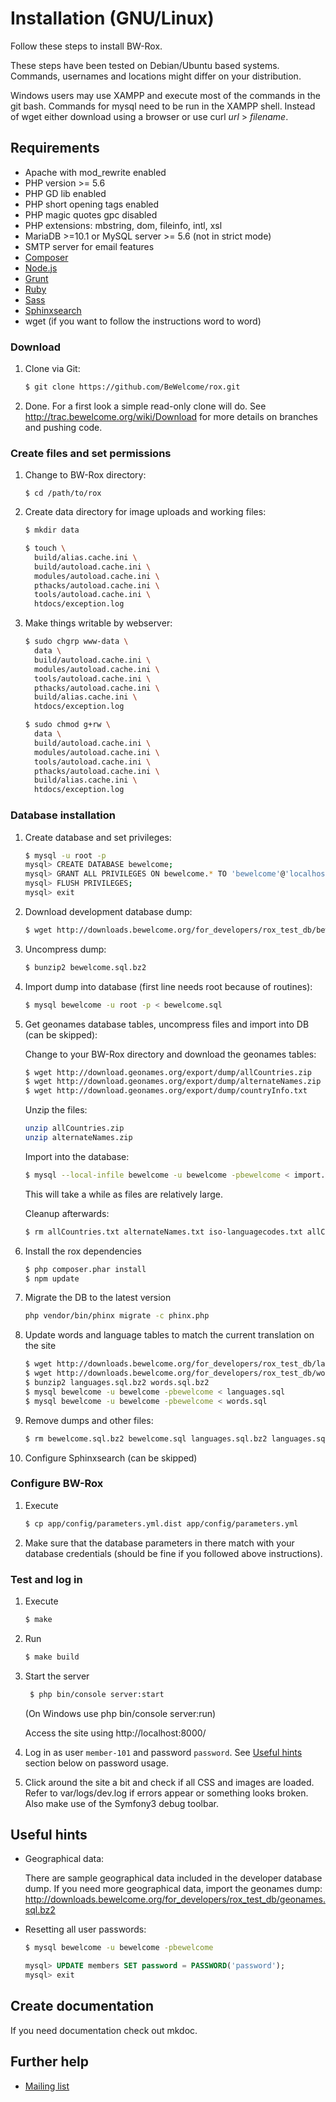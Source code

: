 # Installation (GNU/Linux)

Follow these steps to install BW-Rox.

These steps have been tested on Debian/Ubuntu based systems. Commands,
usernames and locations might differ on your distribution.

Windows users may use XAMPP and execute most of the commands in the git bash.
Commands for mysql need to be run in the XAMPP shell. Instead of wget either download
using a browser or use curl _url_ > _filename_.

## Requirements

* Apache with mod_rewrite enabled
* PHP version >= 5.6
* PHP GD lib enabled
* PHP short opening tags enabled
* PHP magic quotes gpc disabled
* PHP extensions: mbstring, dom, fileinfo, intl, xsl
* MariaDB >=10.1 or MySQL server >= 5.6 (not in strict mode) 
* SMTP server for email features
* [Composer](https://www.getcomposer.org)
* [Node.js](https://nodejs.org/)
* [Grunt](http://gruntjs.com/)
* [Ruby](http://www.ruby-lang.org/en/downloads/)
* [Sass](http://www.ruby-lang.org/en/downloads/)
* [Sphinxsearch](http://sphinxsearch.com/)
* wget (if you want to follow the instructions word to word)

### Download

1. Clone via Git:

    ```bash
    $ git clone https://github.com/BeWelcome/rox.git
    ```

2. Done. For a first look a simple read-only clone will do. See
 http://trac.bewelcome.org/wiki/Download for more details on branches and
 pushing code.


### Create files and set permissions

1. Change to BW-Rox directory:

    ```
    $ cd /path/to/rox
    ```

2. Create data directory for image uploads and working files:

    ```bash
    $ mkdir data
    ```
    ```bash
    $ touch \
      build/alias.cache.ini \
      build/autoload.cache.ini \
      modules/autoload.cache.ini \
      pthacks/autoload.cache.ini \
      tools/autoload.cache.ini \
      htdocs/exception.log
    ```

4. Make things writable by webserver:

    ```bash
    $ sudo chgrp www-data \
      data \
      build/autoload.cache.ini \
      modules/autoload.cache.ini \
      tools/autoload.cache.ini \
      pthacks/autoload.cache.ini \
      build/alias.cache.ini \
      htdocs/exception.log
    ```

    ```bash
    $ sudo chmod g+rw \
      data \
      build/autoload.cache.ini \
      modules/autoload.cache.ini \
      tools/autoload.cache.ini \
      pthacks/autoload.cache.ini \
      build/alias.cache.ini \
      htdocs/exception.log
    ```

### Database installation

1. Create database and set privileges:

    ```bash
    $ mysql -u root -p
    mysql> CREATE DATABASE bewelcome;
    mysql> GRANT ALL PRIVILEGES ON bewelcome.* TO 'bewelcome'@'localhost' IDENTIFIED BY 'bewelcome';
    mysql> FLUSH PRIVILEGES;
    mysql> exit
    ```

2. Download development database dump:

    ```bash
    $ wget http://downloads.bewelcome.org/for_developers/rox_test_db/bewelcome.sql.bz2
    ```

3. Uncompress dump:

    ```bash
    $ bunzip2 bewelcome.sql.bz2
    ```

4. Import dump into database (first line needs root because of routines):

    ```bash
    $ mysql bewelcome -u root -p < bewelcome.sql
    ```

5. Get geonames database tables, uncompress files and import into DB (can be skipped):

    Change to your BW-Rox directory and download the geonames tables:

    ```bash
    $ wget http://download.geonames.org/export/dump/allCountries.zip
    $ wget http://download.geonames.org/export/dump/alternateNames.zip
    $ wget http://download.geonames.org/export/dump/countryInfo.txt
    ```

    Unzip the files:

    ```bash
    unzip allCountries.zip
    unzip alternateNames.zip
    ```

    Import into the database:

    ```bash
    $ mysql --local-infile bewelcome -u bewelcome -pbewelcome < import.sql
    ```

    This will take a while as files are relatively large.

    Cleanup afterwards:

    ```bash
    $ rm allCountries.txt alternateNames.txt iso-languagecodes.txt allCountries.zip alternateNames.zip countryInfo.txt
    ```

8. Install the rox dependencies

    ```bash
    $ php composer.phar install
    $ npm update
    ```

9. Migrate the DB to the latest version

    ```bash
    php vendor/bin/phinx migrate -c phinx.php
    ```

10. Update words and language tables to match the current translation on the site

    ```bash
    $ wget http://downloads.bewelcome.org/for_developers/rox_test_db/languages.sql.bz2
    $ wget http://downloads.bewelcome.org/for_developers/rox_test_db/words.sql.bz2
    $ bunzip2 languages.sql.bz2 words.sql.bz2
    $ mysql bewelcome -u bewelcome -pbewelcome < languages.sql
    $ mysql bewelcome -u bewelcome -pbewelcome < words.sql
    ```

11. Remove dumps and other files:

    ```bash
    $ rm bewelcome.sql.bz2 bewelcome.sql languages.sql.bz2 languages.sql words.sql.bz2 words.sql
    ```

12. Configure Sphinxsearch (can be skipped)

### Configure BW-Rox

1. Execute
 
    ```bash
    $ cp app/config/parameters.yml.dist app/config/parameters.yml
    ```

2. Make sure that the database parameters in there match with your database credentials (should be fine if you followed 
above instructions).       

### Test and log in

1. Execute 
 
    ```bash
    $ make
   ```

2. Run 

    ```bash
    $ make build
   ```

3. Start the server 

   ```bash
    $ php bin/console server:start
   ```

   (On Windows use php bin/console server:run)

   Access the site using http://localhost:8000/


4. Log in as user `member-101` and password `password`. See [Useful hints](#useful-hints) section below
     on password usage.

5. Click around the site a bit and check if all CSS and images are loaded.
   Refer to var/logs/dev.log if errors appear or something looks broken. Also make use of the Symfony3 debug toolbar.

## Useful hints

* Geographical data:

    There are sample geographical data included in the developer database dump.
    If you need more geographical data, import the geonames dump:
    http://downloads.bewelcome.org/for_developers/rox_test_db/geonames.sql.bz2

* Resetting all user passwords:

    ```bash
    $ mysql bewelcome -u bewelcome -pbewelcome
    ```

    ```sql
    mysql> UPDATE members SET password = PASSWORD('password');
    mysql> exit
    ```

## Create documentation

If you need documentation check out mkdoc.

## Further help

* [Mailing list](http://lists.bewelcome.org/mailman/listinfo/bw-dev-discussion)
